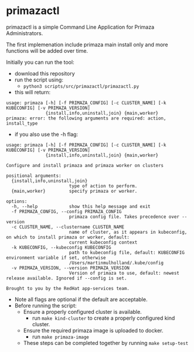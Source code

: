 # primazactl
primazactl is a simple Command Line Application for Primaza Administrators.

The first implemenation include primaza main install only and more functions will be added over time.

Initially you can run the tool:
- download this repository
- run the script using:
    - ```python3 scripts/src/primazactl/primazactl.py```
- this will return:
```
usage: primaza [-h] [-f PRIMAZA_CONFIG] [-c CLUSTER_NAME] [-k KUBECONFIG] [-v PRIMAZA_VERSION]
               {install,info,uninstall,join} {main,worker}
primaza: error: the following arguments are required: action, install_type
```
- if you also use the -h flag:
```
usage: primaza [-h] [-f PRIMAZA_CONFIG] [-c CLUSTER_NAME] [-k KUBECONFIG] [-v PRIMAZA_VERSION]
               {install,info,uninstall,join} {main,worker}

Configure and install primaza and primaza worker on clusters

positional arguments:
  {install,info,uninstall,join}
                        type of action to perform.
  {main,worker}         specify primaza or worker.

options:
  -h, --help            show this help message and exit
  -f PRIMAZA_CONFIG, --config PRIMAZA_CONFIG
                        primaza config file. Takes precedence over --version
  -c CLUSTER_NAME, --clustername CLUSTER_NAME
                        name of cluster, as it appears in kubeconfig, on which to install primaza or worker, default:
                        current kubeconfig context
  -k KUBECONFIG, --kubeconfig KUBECONFIG
                        path to kubeconfig file, default: KUBECONFIG environment variable if set, otherwise
                        /Users/martinmulholland/.kube/config
  -v PRIMAZA_VERSION, --version PRIMAZA_VERSION
                        Version of primaza to use, default: newest release available. Ignored if --config is set.

Brought to you by the RedHat app-services team.
```
- Note all flags are optional if the default are acceptable.
- Before running the script:
  - Ensure a properly configured cluster is available.
    - run ```make kind-cluster``` to create a properly configured kind cluster.
  - Ensure the required primaza image is uploaded to docker.
    - run ```make primaza-image```
  - These steps can be completed together by running ```make setup-test```






